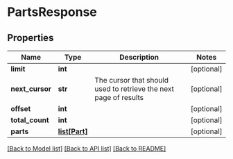 # PartsResponse

## Properties
Name | Type | Description | Notes
------------ | ------------- | ------------- | -------------
**limit** | **int** |  | [optional] 
**next_cursor** | **str** | The cursor that should used to retrieve the next page of results | [optional] 
**offset** | **int** |  | [optional] 
**total_count** | **int** |  | [optional] 
**parts** | [**list[Part]**](Part.md) |  | [optional] 

[[Back to Model list]](../README.md#documentation-for-models) [[Back to API list]](../README.md#documentation-for-api-endpoints) [[Back to README]](../README.md)


